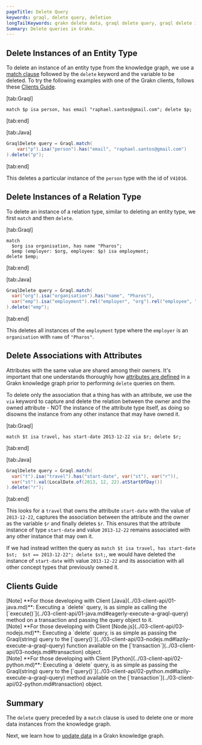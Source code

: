 ```yaml
---
pageTitle: Delete Query
keywords: graql, delete query, deletion
longTailKeywords: grakn delete data, graql delete query, graql delete instances
Summary: Delete queries in Grakn.
---
```


## Delete Instances of an Entity Type
To delete an instance of an entity type from the knowledge graph, we use a [match clause](../10-query/01-match-clause.md) followed by the `delete` keyword and the variable to be deleted. To try the following examples with one of the Grakn clients, follows these [Clients Guide](#clients-guide).

<div class="tabs dark">

[tab:Graql]
```graql
match $p isa person, has email "raphael.santos@gmail.com"; delete $p;
```
[tab:end]

[tab:Java]
```java
GraqlDelete query = Graql.match(
    var("p").isa("person").has("email", "raphael.santos@gmail.com")
).delete("p");
```
[tab:end]
</div>

This deletes a particular instance of the `person` type with the id of `V41016`.

## Delete Instances of a Relation Type
To delete an instance of a relation type, similar to deleting an entity type, we first `match` and then `delete`.

<div class="tabs dark">

[tab:Graql]
```graql
match
  $org isa organisation, has name "Pharos";
  $emp (employer: $org, employee: $p) isa employment;
delete $emp;
```
[tab:end]

[tab:Java]
```java
GraqlDelete query = Graql.match(
  var("org").isa("organisation").has("name", "Pharos"),
  var("emp").isa("employment").rel("employer", "org").rel("employee", "p")
).delete("emp");
```
[tab:end]
</div>

This deletes all instances of the `employment` type where the `employer` is an `organisation` with `name` of `"Pharos"`.

## Delete Associations with Attributes
Attributes with the same value are shared among their owners. It's important that one understands thoroughly how [attributes are defined](../09-schema/01-concepts.md#define-an-attribute) in a Grakn knowledge graph prior to performing `delete` queries on them.

To delete only the association that a thing has with an attribute, we use the `via` keyword to capture and delete the relation between the owner and the owned attribute - NOT the instance of the attribute type itself, as doing so disowns the instance from any other instance that may have owned it.

<div class="tabs dark">

[tab:Graql]
```graql
match $t isa travel, has start-date 2013-12-22 via $r; delete $r;
```
[tab:end]

[tab:Java]
```java
GraqlDelete query = Graql.match(
  var("t").isa("travel").has("start-date", var("st"), var("r")),
  var("st").val(LocalDate.of(2013, 12, 22).atStartOfDay())
).delete("r");
```
[tab:end]
</div>

This looks for a `travel` that owns the attribute `start-date` with the value of `2013-12-22`, captures the association between the attribute and the owner as the variable `$r` and finally deletes `$r`. This ensures that the attribute instance of type `start-date` and value `2013-12-22` remains associated with any other instance that may own it.

If we had instead written the query as `match $t isa travel, has start-date $st;  $st == 2013-12-22"; delete $st;`, we would have deleted the instance of `start-date` with value `2013-12-22` and its association with all other concept types that previously owned it.

## Clients Guide

<div class = "note">
[Note]
**For those developing with Client [Java](../03-client-api/01-java.md)**: Executing a `delete` query, is as simple as calling the [`execute()`](../03-client-api/01-java.md#eagerly-execute-a-graql-query) method on a transaction and passing the query object to it.
</div>

<div class = "note">
[Note]
**For those developing with Client [Node.js](../03-client-api/03-nodejs.md)**: Executing a `delete` query, is as simple as passing the Graql(string) query to the [`query()`](../03-client-api/03-nodejs.md#lazily-execute-a-graql-query) function available on the [`transaction`](../03-client-api/03-nodejs.md#transaction) object.
</div>

<div class = "note">
[Note]
**For those developing with Client [Python](../03-client-api/02-python.md)**: Executing a `delete` query, is as simple as passing the Graql(string) query to the [`query()`](../03-client-api/02-python.md#lazily-execute-a-graql-query) method available on the [`transaction`](../03-client-api/02-python.md#transaction) object.
</div>

## Summary
The `delete` query preceded by a `match` clause is used to delete one or more data instances from the knowledge graph.

Next, we learn how to [update data](../10-query/05-updating-data.md) in a Grakn knowledge graph.